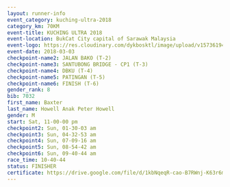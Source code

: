 ```yaml
--- 
layout: runner-info 
event_category: kuching-ultra-2018 
category_km: 70KM 
event-title: KUCHING ULTRA 2018 
event-location: BukCat City capital of Sarawak Malaysia 
event-logo: https://res.cloudinary.com/dykbosktl/image/upload/v1573619473/Logo/kuching-ultra-2018-logo_tlpvm5.png 
event-date: 2018-03-03 
checkpoint-name2: JALAN BAKO (T-2) 
checkpoint-name3: SANTUBONG BRIDGE - CP1 (T-3) 
checkpoint-name4: DBKU (T-4) 
checkpoint-name5: PATINGAN (T-5) 
checkpoint-name6: FINISH (T-6) 
gender_rank: 8
bib: 7032
first_name: Baxter
last_name: Howell Anak Peter Howell
gender: M
start: Sat, 11-00-00 pm
checkpoint2: Sun, 01-30-03 am
checkpoint3: Sun, 04-32-53 am
checkpoint4: Sun, 07-09-16 am
checkpoint5: Sun, 08-54-42 am
checkpoint6: Sun, 09-40-44 am
race_time: 10-40-44
status: FINISHER
certificate: https://drive.google.com/file/d/1kbNqeqR-cao-B7RWnj-K63r6m5ucOJI/view?usp=sharing","CERTIFICATE")
--- 
```

